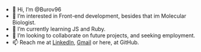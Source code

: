 - 👋 Hi, I’m @Burov96
- 👀 I’m interested in Front-end development, besides that im Molecular Biologist.
- 🌱 I’m currently learning JS and Ruby.
- 💞️ I’m looking to collaborate on future projects, and seeking employment.
- 📫 Reach me at <a href="https://www.linkedin.com/in/teodor-burov-b5ba12bb/">LinkedIn</a>, <a href="mailto:burov96@gmail.com">Gmail</a> or here, at GitHub.

<!---
Burov96/Burov96 is a ✨ special ✨ repository because its `README.md` (this file) appears on your GitHub profile.
You can click the Preview link to take a look at your changes.
--->
